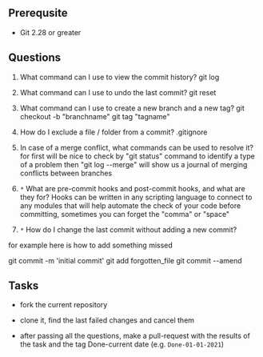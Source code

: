 ## Prerequsite

* Git 2.28 or greater

## Questions

1. What command can I use to view the commit history?
git log 

1. What command can I use to undo the last commit?
git reset

1. What command can I use to create a new branch and a new tag?
git checkout -b "branchname" 
git tag "tagname" 

1. How do I exclude a file / folder from a commit?
.gitignore 

1. In case of a merge conflict, what commands can be used to resolve it?
for first will be nice to check by "git status" command to identify a type of a problem
then "git log --merge" will show us a journal of merging conflicts between branches


1. `*` What are pre-commit hooks and post-commit hooks, and what are they for?
Hooks can be written in any scripting language to connect to any modules that will help automate the check of your code before committing, sometimes you can forget the "comma" or "space"

1. `*` How do I change the last commit without adding a new commit?

for example here is how to add something missed 

git commit -m 'initial commit'
git add forgotten_file
git commit --amend
## Tasks

* fork the current repository

* clone it, find the last failed changes and cancel them

* after passing all the questions, make a pull-request with the results of the task and the tag Done-current date (e.g. `Done-01-01-2021`)

